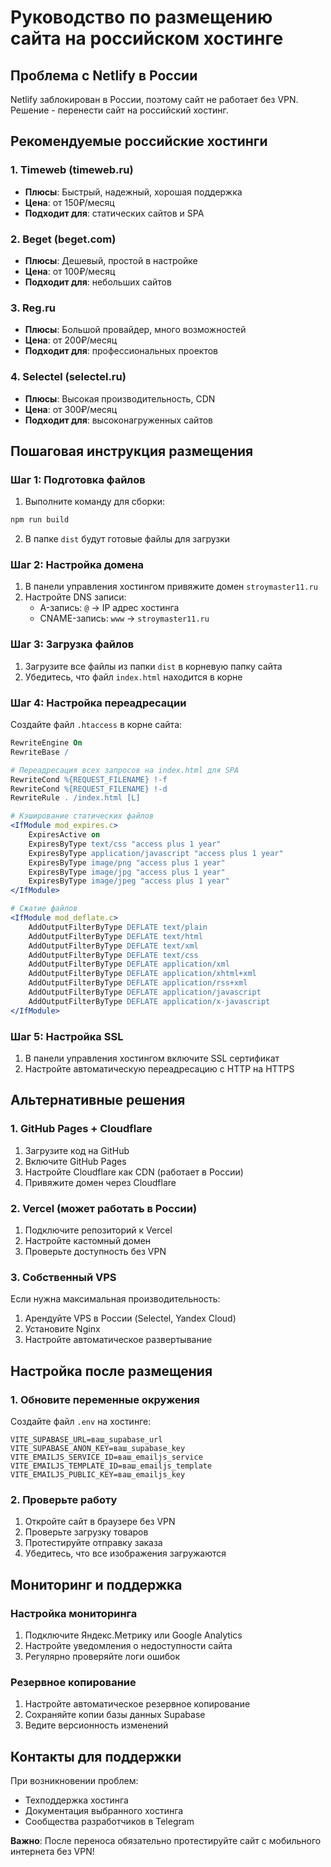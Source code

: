 # Руководство по размещению сайта на российском хостинге

## Проблема с Netlify в России

Netlify заблокирован в России, поэтому сайт не работает без VPN. Решение - перенести сайт на российский хостинг.

## Рекомендуемые российские хостинги

### 1. Timeweb (timeweb.ru)
- **Плюсы**: Быстрый, надежный, хорошая поддержка
- **Цена**: от 150₽/месяц
- **Подходит для**: статических сайтов и SPA

### 2. Beget (beget.com)
- **Плюсы**: Дешевый, простой в настройке
- **Цена**: от 100₽/месяц
- **Подходит для**: небольших сайтов

### 3. Reg.ru
- **Плюсы**: Большой провайдер, много возможностей
- **Цена**: от 200₽/месяц
- **Подходит для**: профессиональных проектов

### 4. Selectel (selectel.ru)
- **Плюсы**: Высокая производительность, CDN
- **Цена**: от 300₽/месяц
- **Подходит для**: высоконагруженных сайтов

## Пошаговая инструкция размещения

### Шаг 1: Подготовка файлов

1. Выполните команду для сборки:
```bash
npm run build
```

2. В папке `dist` будут готовые файлы для загрузки

### Шаг 2: Настройка домена

1. В панели управления хостингом привяжите домен `stroymaster11.ru`
2. Настройте DNS записи:
   - A-запись: `@` → IP адрес хостинга
   - CNAME-запись: `www` → `stroymaster11.ru`

### Шаг 3: Загрузка файлов

1. Загрузите все файлы из папки `dist` в корневую папку сайта
2. Убедитесь, что файл `index.html` находится в корне

### Шаг 4: Настройка переадресации

Создайте файл `.htaccess` в корне сайта:

```apache
RewriteEngine On
RewriteBase /

# Переадресация всех запросов на index.html для SPA
RewriteCond %{REQUEST_FILENAME} !-f
RewriteCond %{REQUEST_FILENAME} !-d
RewriteRule . /index.html [L]

# Кэширование статических файлов
<IfModule mod_expires.c>
    ExpiresActive on
    ExpiresByType text/css "access plus 1 year"
    ExpiresByType application/javascript "access plus 1 year"
    ExpiresByType image/png "access plus 1 year"
    ExpiresByType image/jpg "access plus 1 year"
    ExpiresByType image/jpeg "access plus 1 year"
</IfModule>

# Сжатие файлов
<IfModule mod_deflate.c>
    AddOutputFilterByType DEFLATE text/plain
    AddOutputFilterByType DEFLATE text/html
    AddOutputFilterByType DEFLATE text/xml
    AddOutputFilterByType DEFLATE text/css
    AddOutputFilterByType DEFLATE application/xml
    AddOutputFilterByType DEFLATE application/xhtml+xml
    AddOutputFilterByType DEFLATE application/rss+xml
    AddOutputFilterByType DEFLATE application/javascript
    AddOutputFilterByType DEFLATE application/x-javascript
</IfModule>
```

### Шаг 5: Настройка SSL

1. В панели управления хостингом включите SSL сертификат
2. Настройте автоматическую переадресацию с HTTP на HTTPS

## Альтернативные решения

### 1. GitHub Pages + Cloudflare

1. Загрузите код на GitHub
2. Включите GitHub Pages
3. Настройте Cloudflare как CDN (работает в России)
4. Привяжите домен через Cloudflare

### 2. Vercel (может работать в России)

1. Подключите репозиторий к Vercel
2. Настройте кастомный домен
3. Проверьте доступность без VPN

### 3. Собственный VPS

Если нужна максимальная производительность:

1. Арендуйте VPS в России (Selectel, Yandex Cloud)
2. Установите Nginx
3. Настройте автоматическое развертывание

## Настройка после размещения

### 1. Обновите переменные окружения

Создайте файл `.env` на хостинге:

```env
VITE_SUPABASE_URL=ваш_supabase_url
VITE_SUPABASE_ANON_KEY=ваш_supabase_key
VITE_EMAILJS_SERVICE_ID=ваш_emailjs_service
VITE_EMAILJS_TEMPLATE_ID=ваш_emailjs_template
VITE_EMAILJS_PUBLIC_KEY=ваш_emailjs_key
```

### 2. Проверьте работу

1. Откройте сайт в браузере без VPN
2. Проверьте загрузку товаров
3. Протестируйте отправку заказа
4. Убедитесь, что все изображения загружаются

## Мониторинг и поддержка

### Настройка мониторинга

1. Подключите Яндекс.Метрику или Google Analytics
2. Настройте уведомления о недоступности сайта
3. Регулярно проверяйте логи ошибок

### Резервное копирование

1. Настройте автоматическое резервное копирование
2. Сохраняйте копии базы данных Supabase
3. Ведите версионность изменений

## Контакты для поддержки

При возникновении проблем:
- Техподдержка хостинга
- Документация выбранного хостинга
- Сообщества разработчиков в Telegram

**Важно**: После переноса обязательно протестируйте сайт с мобильного интернета без VPN!